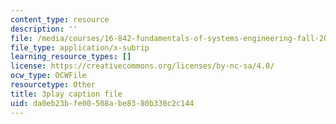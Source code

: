 ```yaml
---
content_type: resource
description: ''
file: /media/courses/16-842-fundamentals-of-systems-engineering-fall-2015/da0eb23bfe00508abe8380b330c2c144_MOdNzHR_tck.vtt
file_type: application/x-subrip
learning_resource_types: []
license: https://creativecommons.org/licenses/by-nc-sa/4.0/
ocw_type: OCWFile
resourcetype: Other
title: 3play caption file
uid: da0eb23b-fe00-508a-be83-80b330c2c144
---
```

